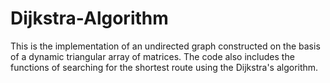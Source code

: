 # Dijkstra-Algorithm
This is the implementation of an undirected graph constructed on the basis of a dynamic triangular array of matrices. The code also includes the functions of searching for the shortest route using the Dijkstra's algorithm.
